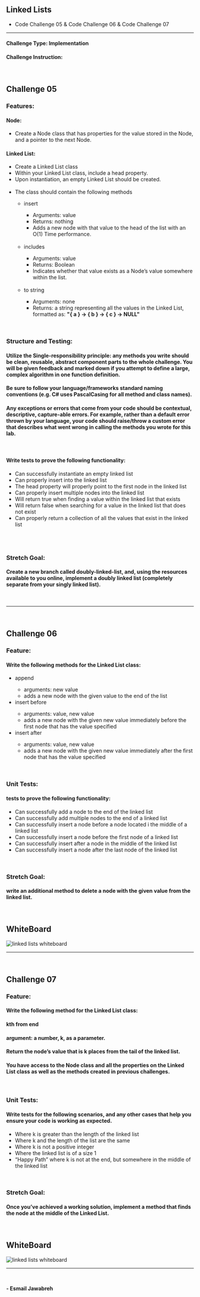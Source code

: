 ## Linked Lists
- Code Challenge 05 & Code Challenge 06 & Code Challenge 07

---

#### Challenge Type: Implementation
#### Challenge Instruction: 
<br>

## Challenge 05
### Features:

#### Node: 
- Create a Node class that has properties for the value stored in the Node, and a pointer to the next Node.

#### Linked List: 

<ul>
<li>Create a Linked List class</li>
<li>Within your Linked List class, include a head property.</li>
<li>Upon instantiation, an empty Linked List should be created.</li>
<br>
<li>The class should contain the following methods</li>
<ul>
<li>insert</li>
<ul>
<li>Arguments: value</li>
<li>Returns: nothing</li>
<li>Adds a new node with that value to the head of the list with an O(1) Time performance.</li>
</ul>
<br>
<li>includes</li>
<ul>
<li>Arguments: value</li>
<li>Returns: Boolean</li>
<li>Indicates whether that value exists as a Node’s value somewhere within the list.</li>
</ul>
<br>
<li>to string</li>
<ul>
<li>Arguments: none</li>
<li>Returns: a string representing all the values in the Linked List, formatted as: <strong>"{ a } -> { b } -> { c } -> NULL"</strong>
</li>
</ul>
</ul>
</ul>


<br>

### Structure and Testing:

#### Utilize the Single-responsibility principle: any methods you write should be clean, reusable, abstract component parts to the whole challenge. You will be given feedback and marked down if you attempt to define a large, complex algorithm in one function definition.

#### Be sure to follow your language/frameworks standard naming conventions (e.g. C# uses PascalCasing for all method and class names).

#### Any exceptions or errors that come from your code should be contextual, descriptive, capture-able errors. For example, rather than a default error thrown by your language, your code should raise/throw a custom error that describes what went wrong in calling the methods you wrote for this lab.
<br>

#### Write tests to prove the following functionality:

<ul>
<li>Can successfully instantiate an empty linked list</li>
<li>Can properly insert into the linked list</li>
<li>The head property will properly point to the first node in the linked list</li>
<li>Can properly insert multiple nodes into the linked list</li>
<li>Will return true when finding a value within the linked list that exists</li>
<li>Will return false when searching for a value in the linked list that does not exist</li>
<li>Can properly return a collection of all the values that exist in the linked list</li>
</ul>
<br>


<br>

### Stretch Goal:

#### Create a new branch called <strong>doubly-linked-list</strong>, and, using the resources available to you online, implement a doubly linked list (completely separate from your singly linked list).
<br>

---
<br>

## Challenge 06
### Feature:
#### Write the following methods for the Linked List class:
<ul>

<li>append</li>
<ul>
<li>arguments: new value</li>
<li>adds a new node with the given value to the end of the list</li>
</ul>

<li>insert before</li>
<ul>
<li>arguments: value, new value</li>
<li>adds a new node with the given new value immediately before the first node that has the value specified</li>
</ul>

<li>insert after</li>
<ul>
<li>arguments: value, new value</li>
<li>adds a new node with the given new value immediately after the first node that has the value specified</li>
</ul>

</ul>


<br>

### Unit Tests:

#### tests to prove the following functionality:

- Can successfully add a node to the end of the linked list
- Can successfully add multiple nodes to the end of a linked list
- Can successfully insert a node before a node located i the middle of a linked list
- Can successfully insert a node before the first node of a linked list
- Can successfully insert after a node in the middle of the linked list
- Can successfully insert a node after the last node of the linked list

<br>

### Stretch Goal:

#### write an additional method to delete a node with the given value from the linked list.

<br>

## WhiteBoard

![linked lists whiteboard](./assets/WhiteBoard1.png)
<br>

---
<br>

## Challenge 07
### Feature:

#### Write the following method for the Linked List class:

#### kth from end
#### argument: a number, k, as a parameter.
#### Return the node’s value that is k places from the tail of the linked list.
#### You have access to the Node class and all the properties on the Linked List class as well as the methods created in previous challenges.


<br>

### Unit Tests:

#### Write tests for the following scenarios, and any other cases that help you ensure your code is working as expected.

- Where k is greater than the length of the linked list
- Where k and the length of the list are the same
- Where k is not a positive integer
- Where the linked list is of a size 1
- “Happy Path” where k is not at the end, but somewhere in the middle of the linked list

<br>

### Stretch Goal:
#### Once you’ve achieved a working solution, implement a method that finds the node at the middle of the Linked List.

<br>

## WhiteBoard

![linked lists whiteboard](./assets/WhiteBoard2.png)
<br>

---
<br>

**- Esmail Jawabreh**